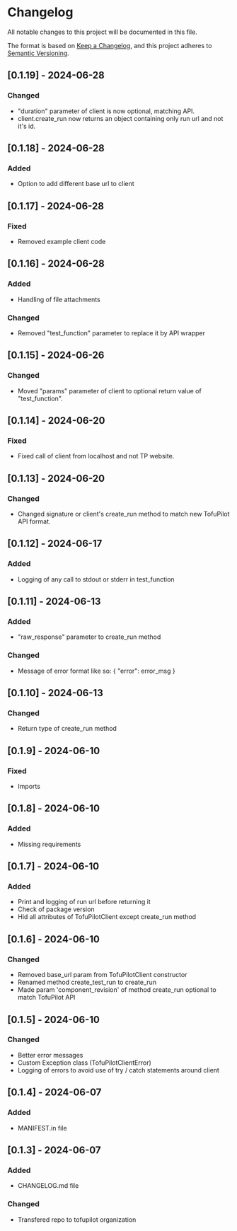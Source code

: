 # Changelog

All notable changes to this project will be documented in this file.

The format is based on [Keep a Changelog](https://keepachangelog.com/en/1.1.0/),
and this project adheres to [Semantic Versioning](https://semver.org/spec/v2.0.0.html).

## [0.1.19] - 2024-06-28

### Changed

- "duration" parameter of client is now optional, matching API.
- client.create_run now returns an object containing only run url and not it's id.

## [0.1.18] - 2024-06-28

### Added

- Option to add different base url to client

## [0.1.17] - 2024-06-28

### Fixed

- Removed example client code

## [0.1.16] - 2024-06-28

### Added

- Handling of file attachments

### Changed

- Removed "test_function" parameter to replace it by API wrapper

## [0.1.15] - 2024-06-26

### Changed

- Moved "params" parameter of client to optional return value of "test_function".

## [0.1.14] - 2024-06-20

### Fixed

- Fixed call of client from localhost and not TP website.

## [0.1.13] - 2024-06-20

### Changed

- Changed signature or client's create_run method to match new TofuPilot API format.

## [0.1.12] - 2024-06-17

### Added

- Logging of any call to stdout or stderr in test_function

## [0.1.11] - 2024-06-13

### Added

- "raw_response" parameter to create_run method

### Changed

- Message of error format like so: { "error": error_msg }

## [0.1.10] - 2024-06-13

### Changed

- Return type of create_run method

## [0.1.9] - 2024-06-10

### Fixed

- Imports

## [0.1.8] - 2024-06-10

### Added

- Missing requirements

## [0.1.7] - 2024-06-10

### Added

- Print and logging of run url before returning it
- Check of package version
- Hid all attributes of TofuPilotClient except create_run method

## [0.1.6] - 2024-06-10

### Changed

- Removed base_url param from TofuPilotClient constructor
- Renamed method create_test_run to create_run
- Made param 'component_revision' of method create_run optional to match TofuPilot API

## [0.1.5] - 2024-06-10

### Changed

- Better error messages
- Custom Exception class (TofuPilotClientError)
- Logging of errors to avoid use of try / catch statements around client

## [0.1.4] - 2024-06-07

### Added

- MANIFEST.in file

## [0.1.3] - 2024-06-07

### Added

- CHANGELOG.md file

### Changed

- Transfered repo to tofupilot organization
